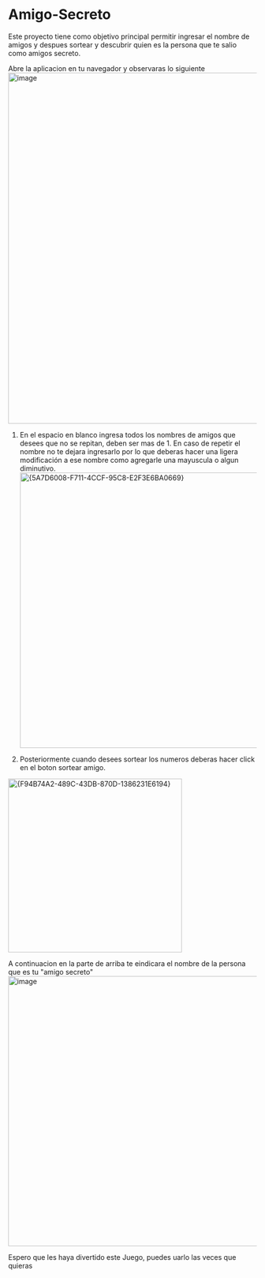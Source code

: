 # Amigo-Secreto

Este proyecto tiene como objetivo principal permitir ingresar el nombre de amigos y despues sortear y descubrir quien es la persona que te salio como amigos secreto.

Abre la aplicacion en tu navegador y observaras lo siguiente
<img width="711" alt="image" src="https://github.com/user-attachments/assets/3ab59401-ec2a-4c3d-a92a-13d627ec452e" />

1. En el espacio en blanco ingresa todos los nombres de amigos que desees que no se repitan, deben ser mas de 1. En caso de repetir el nombre no te dejara ingresarlo por lo que deberas hacer una ligera modificación a ese nombre como agregarle una mayuscula o algun diminutivo.
   <img width="558" alt="{5A7D6008-F711-4CCF-95C8-E2F3E6BA0669}" src="https://github.com/user-attachments/assets/fc5de722-ab39-40dc-b524-34eec411f8b7" />
   
2. Posteriormente cuando desees sortear los numeros deberas hacer click en el boton sortear amigo.
 <img width="352" alt="{F94B74A2-489C-43DB-870D-1386231E6194}" src="https://github.com/user-attachments/assets/825fb549-87e4-43f6-bc9d-f4a14c6f8d9c" />

 A continuacion en la parte de arriba te eindicara el nombre de la persona que es tu "amigo secreto"
<img width="547" alt="image" src="https://github.com/user-attachments/assets/2032539e-68ec-470b-92da-5cc7c07af1aa" />

Espero que les haya divertido este Juego, puedes uarlo las veces que quieras

